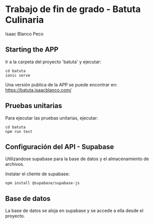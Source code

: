 # Trabajo de fin de grado - Batuta Culinaria

Isaac Blanco Peco

## Starting the APP

Ir a la carpeta del proyecto 'batuta' y ejecutar:

```
cd batuta
ionic serve
```

Una versión publica de la APP se puede encontrar en: https://batuta.isaacblanco.com/

## Pruebas unitarias

Para ejecutar las pruebas unitarias, ejecutar:

```
cd batuta
npm run test
```

## Configuración del API - Supabase

Utilizandose supabase para la base de datos y el almacenamiento de archivos.

Instalar el cliente de supabase:

```
npm install @supabase/supabase-js
```

## Base de datos

La base de datos se aloja en supabase y se accede a ella desde el proyecto.